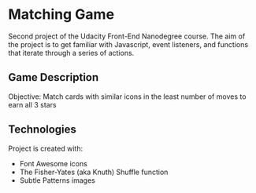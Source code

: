 # Matching Game

Second project of the Udacity Front-End Nanodegree course. The aim of the project is to get familiar with Javascript, event listeners, and functions that iterate through a series of actions. 

## Game Description
Objective: Match cards with similar icons in the least number of moves to earn all 3 stars

## Technologies
Project is created with:
* Font Awesome icons
* The Fisher-Yates (aka Knuth) Shuffle function
* Subtle Patterns images
